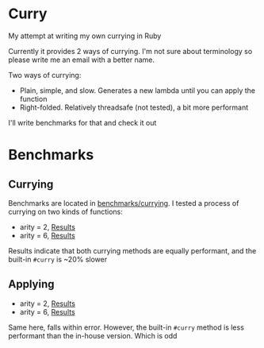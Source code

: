 # Curry

My attempt at writing my own currying in Ruby

Currently it provides 2 ways of currying. I'm not sure about terminology so please write me an email with a better name.

Two ways of currying:

* Plain, simple, and slow. Generates a new lambda until you can apply the function
* Right-folded. Relatively threadsafe (not tested), a bit more performant

I'll write benchmarks for that and check it out


# Benchmarks

## Currying

Benchmarks are located in [benchmarks/currying](benchmarks/currying). I tested a process of currying on two kinds of functions:

* arity = 2, [Results](https://benchmark.fyi/3b)
* arity = 6, [Results](https://benchmark.fyi/3d)

Results indicate that both currying methods are equally performant, and the built-in `#curry` is ~20% slower


## Applying

* arity = 2, [Results](https://benchmark.fyi/39)
* arity = 6, [Results](https://benchmark.fyi/3a)

Same here, falls within error. However, the built-in `#curry` method is less performant than the in-house version. Which is odd
